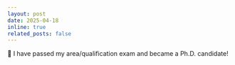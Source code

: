 ```yaml
---
layout: post
date: 2025-04-18
inline: true
related_posts: false
---
```


🎉 I have passed my area/qualification exam and became a Ph.D. candidate!
